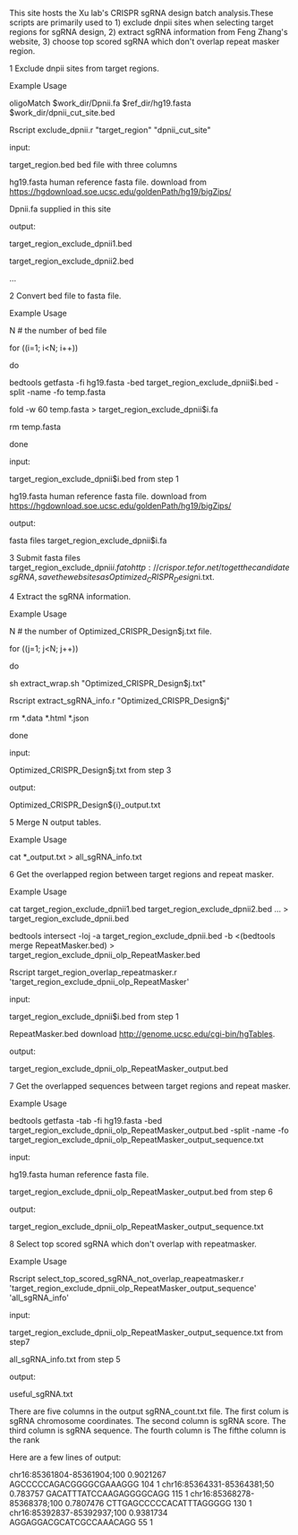This site hosts the Xu lab's CRISPR sgRNA design batch analysis.These scripts are primarily used to 1) exclude dnpii sites when selecting target regions for sgRNA design, 2) extract sgRNA information from Feng Zhang's website, 3) choose top scored sgRNA which don't overlap repeat masker region.


1 Exclude dnpii sites from target regions.


Example Usage


oligoMatch $work_dir/Dpnii.fa $ref_dir/hg19.fasta $work_dir/dpnii_cut_site.bed

Rscript exclude_dpnii.r "target_region" "dpnii_cut_site"


input: 

target_region.bed   bed file with three columns

hg19.fasta   human reference fasta file. download from https://hgdownload.soe.ucsc.edu/goldenPath/hg19/bigZips/

Dpnii.fa supplied in this site


output:

target_region_exclude_dpnii1.bed

target_region_exclude_dpnii2.bed

...



2 Convert bed file to fasta file.

Example Usage

N # the number of bed file

for ((i=1; i<N; i++))

do

bedtools getfasta -fi hg19.fasta -bed target_region_exclude_dpnii$i.bed -split -name -fo temp.fasta

fold -w 60 temp.fasta > target_region_exclude_dpnii$i.fa

rm temp.fasta

done


input: 


target_region_exclude_dpnii$i.bed from step 1

hg19.fasta human reference fasta file. download from https://hgdownload.soe.ucsc.edu/goldenPath/hg19/bigZips/


output: 

fasta files target_region_exclude_dpnii$i.fa



3 Submit fasta files target_region_exclude_dpnii$i.fa to http://crispor.tefor.net/ to get the candidate sgRNA, save the websites as Optimized_CRISPR_Design$i.txt.



4 Extract the sgRNA information.


Example Usage

N # the number of Optimized_CRISPR_Design$j.txt file.

for ((j=1; j<N; j++))

do

sh extract_wrap.sh "Optimized_CRISPR_Design$j.txt"

Rscript extract_sgRNA_info.r "Optimized_CRISPR_Design$j"

rm *.data *.html *.json

done


input:


Optimized_CRISPR_Design$j.txt from step 3


output:

Optimized_CRISPR_Design${i}_output.txt



5 Merge N output tables. 

Example Usage

cat *_output.txt > all_sgRNA_info.txt



6 Get the overlapped region between target regions and repeat masker.


Example Usage


cat target_region_exclude_dpnii1.bed target_region_exclude_dpnii2.bed ... > target_region_exclude_dpnii.bed

 
bedtools intersect -loj -a target_region_exclude_dpnii.bed -b <(bedtools merge RepeatMasker.bed) > target_region_exclude_dpnii_olp_RepeatMasker.bed

Rscript target_region_overlap_repeatmasker.r 'target_region_exclude_dpnii_olp_RepeatMasker'


input: 

target_region_exclude_dpnii$i.bed from step 1

RepeatMasker.bed  download http://genome.ucsc.edu/cgi-bin/hgTables. 


output:

target_region_exclude_dpnii_olp_RepeatMasker_output.bed




7 Get the overlapped sequences between target regions and repeat masker.

Example Usage

bedtools getfasta -tab -fi hg19.fasta -bed target_region_exclude_dpnii_olp_RepeatMasker_output.bed -split -name -fo target_region_exclude_dpnii_olp_RepeatMasker_output_sequence.txt


input:

hg19.fasta  human reference fasta file.

target_region_exclude_dpnii_olp_RepeatMasker_output.bed from step 6


output:

target_region_exclude_dpnii_olp_RepeatMasker_output_sequence.txt




8 Select top scored sgRNA which don't overlap with repeatmasker.

Example Usage

Rscript select_top_scored_sgRNA_not_overlap_reapeatmasker.r 'target_region_exclude_dpnii_olp_RepeatMasker_output_sequence' 'all_sgRNA_info'


input:

target_region_exclude_dpnii_olp_RepeatMasker_output_sequence.txt from step7

all_sgRNA_info.txt from step 5



output:

useful_sgRNA.txt

There are five columns in the output sgRNA_count.txt file. The first colum is sgRNA chromosome coordinates. The second column is sgRNA score. The third column is sgRNA sequence. The fourth column is The fifthe column is the rank

Here are a few lines of output:

chr16:85361804-85361904;100	0.9021267	AGCCCCCAGACGGGGCGAAAGGG	104	1
chr16:85364331-85364381;50	0.783757	GACATTTATCCAAGAGGGGCAGG	115	1
chr16:85368278-85368378;100	0.7807476	CTTGAGCCCCCACATTTAGGGGG	130	1
chr16:85392837-85392937;100	0.9381734	AGGAGGACGCATCGCCAAACAGG	55	1


